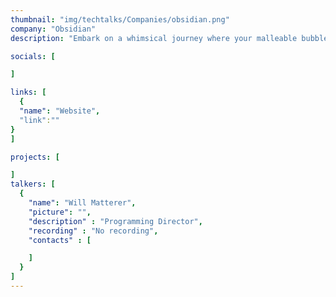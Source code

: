 ```yaml
---
thumbnail: "img/techtalks/Companies/obsidian.png"
company: "Obsidian"
description: "Embark on a whimsical journey where your malleable bubble gum avatar masters the art of transformation, morphing into various forms to navigate a world where the environment itself guides your path. Discover the enchanting mechanics of shape-shifting as you adapt to the ever-changing landscapes, turning each twist and turn into an adventure that tests the limits of your bubble-gummed ingenuity."

socials: [

]

links: [
  {
  "name": "Website",
  "link":""
}
]

projects: [

]
talkers: [
  {
    "name": "Will Matterer",
    "picture": "",
    "description" : "Programming Director",
    "recording" : "No recording",
    "contacts" : [

    ]
  }
]
---
```

